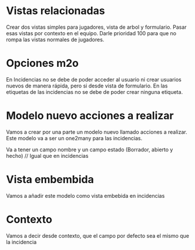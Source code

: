 # Vistas relacionadas

Crear dos vistas simples para jugadores, vista de arbol y formulario.
Pasar esas vistas por contexto en el equipo.
Darle prioridad 100 para que no rompa las vistas normales de jugadores.

# Opciones m2o

En Incidencias no se debe de poder acceder al usuario ni crear usuarios nuevos de manera rápida, pero si desde vista de formulario.
En las etiquetas de las incidencias no se debe de poder crear ninguna etiqueta.

# Modelo nuevo acciones a realizar

Vamos a crear por una parte un modelo nuevo llamado acciones a realizar. Este modelo va a ser un one2many para las incidencias.

Va a tener un campo nombre y un campo estado (Borrador, abierto y hecho) // Igual que en incidencias

# Vista embembida

Vamos a añadir este modelo como vista embebida en incidencias

# Contexto

Vamos a decir desde contexto, que el campo por defecto sea el mismo que la incidencia
